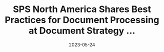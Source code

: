 ---
category:
- .nan
date: 2023-05-24
keyword_suggestion: ubuntu install docker
post_inspiration: https://www.prweb.com/releases/sps_north_america_shares_best_practices_for_document_processing_at_document_strategy_forum_dsf_in_charlotte_nc/prweb19351593.htm
silot_terms: digital automation
title: SPS North America Shares Best Practices for Document Processing at Document
  Strategy ...
---